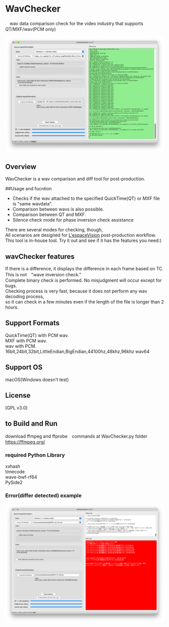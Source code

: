 # WavChecker
　wav data comparison check for the video industry that supports QT/MXF/wav(PCM only)

![WavChecker_ok](https://github.com/KengoSawa2/WavChecker/blob/main/ss/wavchecker_ok.png "WavChecker_ok")

## Overview
WavChecker is a wav comparison and diff tool for post-production.

##Usage and fucntion

- Checks if the wav attached to the specified QuickTime(QT) or MXF file is "same wavdata".  
- Comparison between wavs is also possible.
- Comparison between QT and MXF.
- Silence check mode for phase inversion check assistance

There are several modes for checking, though,  
All scenarios are designed for [L'espaceVision](https://www.lespace.co.jp/) post-production workflow.  
This tool is in-house tool.
Try it out and see if it has the features you need:)

## wavChecker features
If there is a difference, it displays the difference in each frame based on TC.  
This is not　"wave inversion check."  
Complete binary check is performed. No misjudgment will occur except for bugs.  
Checking process is very fast, because it does not perform any wav decoding process,  
so it can check in a few minutes even if the length of the file is longer than 2 hours.  

## Support Formats
QuickTime(QT) with PCM wav.  
MXF with PCM wav.  
wav with PCM. 16bit,24bit,32bit,LittleEndian,BigEndian,44100hz,48khz,96khz
wav64  

## Support OS
macOS(Windows doesn't test)

## License
[GPL v3.0]

## to Build and Run
download ffmpeg and ffprobe　commands at WavChecker.py folder
https://ffmpeg.org/

### required Python Library
xxhash  
timecode  
wave-bwf-rf64  
PySide2  

### Error(differ detected) example
![WavChecker_error](https://github.com/KengoSawa2/WavChecker/blob/main/ss/wavchecker_error.png "WavChecker_error")
